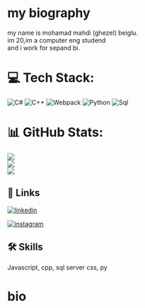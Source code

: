 
# my biography 

my name is mohamad mahdi (ghezel) beiglu.   
im 20,im a computer eng studend    
and i work for sepand bi.

# 💻 Tech Stack:
![C#](https://img.shields.io/badge/c%23-%23239120.svg?style=for-the-badge&logo=c-sharp&logoColor=white) ![C++](https://img.shields.io/badge/c++-%2300599C.svg?style=for-the-badge&logo=c%2B%2B&logoColor=white) ![Webpack](https://img.shields.io/badge/webpack-%238DD6F9.svg?style=for-the-badge&logo=webpack&logoColor=black) ![Python](https://img.shields.io/badge/python-3670A0?style=for-the-badge&logo=python&logoColor=ffdd54) ![Sql](https://img.shields.io/badge/Sql-%238DD6F9.svg?style=for-the-badge&logo=Sql&logoColor=black)
# 📊 GitHub Stats:
![](https://github-readme-stats.vercel.app/api?username=Mmbeiglu&theme=dark&hide_border=false&include_all_commits=true&count_private=false)<br/>
![](https://github-readme-streak-stats.herokuapp.com/?user=Mmbeiglu&theme=dark&hide_border=false)<br/>
![](https://github-readme-stats.vercel.app/api/top-langs/?username=Mmbeiglu&theme=dark&hide_border=false&include_all_commits=true&count_private=false&layout=compact)
## 🔗 Links
[![linkedin](https://img.shields.io/badge/linkedin-0A66C2?style=for-the-badge&logo=linkedin&logoColor=white)](https://www.linkedin.com/in/mhdi-ghb-999241306?utm_source=share&utm_ca)

[![instagram](https://img.shields.io/badge/instagram-001?style=for-the-badge&logo=instagram&logoColor=white)](https://www.instagram.com/mmbbbuuu)

## 🛠 Skills
Javascript, cpp, sql server
css, py

# bio
